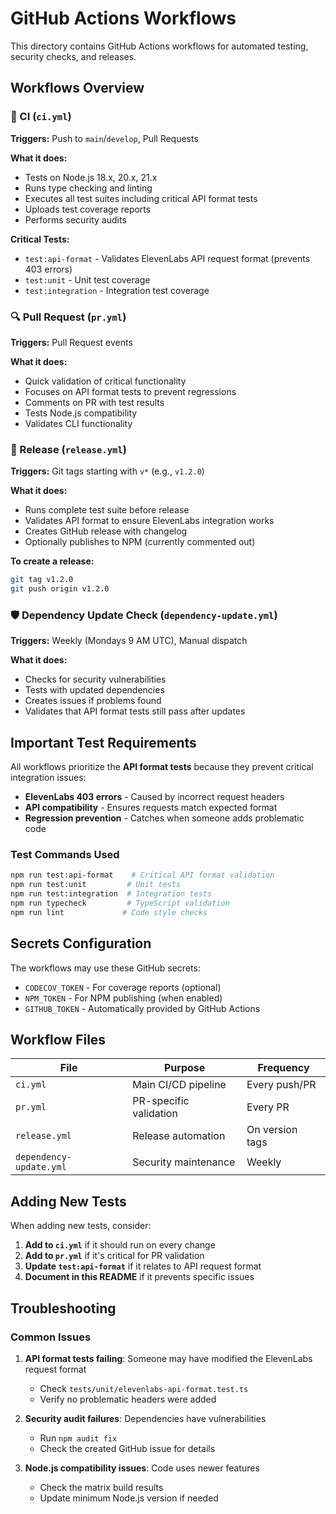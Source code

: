 # GitHub Actions Workflows

This directory contains GitHub Actions workflows for automated testing, security checks, and releases.

## Workflows Overview

### 🔄 CI (`ci.yml`)
**Triggers:** Push to `main`/`develop`, Pull Requests

**What it does:**
- Tests on Node.js 18.x, 20.x, 21.x
- Runs type checking and linting
- Executes all test suites including critical API format tests
- Uploads test coverage reports
- Performs security audits

**Critical Tests:**
- `test:api-format` - Validates ElevenLabs API request format (prevents 403 errors)
- `test:unit` - Unit test coverage
- `test:integration` - Integration test coverage

### 🔍 Pull Request (`pr.yml`)
**Triggers:** Pull Request events

**What it does:**
- Quick validation of critical functionality
- Focuses on API format tests to prevent regressions
- Comments on PR with test results
- Tests Node.js compatibility
- Validates CLI functionality

### 🚀 Release (`release.yml`)
**Triggers:** Git tags starting with `v*` (e.g., `v1.2.0`)

**What it does:**
- Runs complete test suite before release
- Validates API format to ensure ElevenLabs integration works
- Creates GitHub release with changelog
- Optionally publishes to NPM (currently commented out)

**To create a release:**
```bash
git tag v1.2.0
git push origin v1.2.0
```

### 🛡️ Dependency Update Check (`dependency-update.yml`)
**Triggers:** Weekly (Mondays 9 AM UTC), Manual dispatch

**What it does:**
- Checks for security vulnerabilities
- Tests with updated dependencies
- Creates issues if problems found
- Validates that API format tests still pass after updates

## Important Test Requirements

All workflows prioritize the **API format tests** because they prevent critical integration issues:

- **ElevenLabs 403 errors** - Caused by incorrect request headers
- **API compatibility** - Ensures requests match expected format
- **Regression prevention** - Catches when someone adds problematic code

### Test Commands Used
```bash
npm run test:api-format    # Critical API format validation
npm run test:unit         # Unit tests
npm run test:integration  # Integration tests  
npm run typecheck         # TypeScript validation
npm run lint             # Code style checks
```

## Secrets Configuration

The workflows may use these GitHub secrets:

- `CODECOV_TOKEN` - For coverage reports (optional)
- `NPM_TOKEN` - For NPM publishing (when enabled)
- `GITHUB_TOKEN` - Automatically provided by GitHub Actions

## Workflow Files

| File | Purpose | Frequency |
|------|---------|-----------|
| `ci.yml` | Main CI/CD pipeline | Every push/PR |
| `pr.yml` | PR-specific validation | Every PR |
| `release.yml` | Release automation | On version tags |
| `dependency-update.yml` | Security maintenance | Weekly |

## Adding New Tests

When adding new tests, consider:

1. **Add to `ci.yml`** if it should run on every change
2. **Add to `pr.yml`** if it's critical for PR validation  
3. **Update `test:api-format`** if it relates to API request format
4. **Document in this README** if it prevents specific issues

## Troubleshooting

### Common Issues

1. **API format tests failing**: Someone may have modified the ElevenLabs request format
   - Check `tests/unit/elevenlabs-api-format.test.ts`
   - Verify no problematic headers were added

2. **Security audit failures**: Dependencies have vulnerabilities
   - Run `npm audit fix`
   - Check the created GitHub issue for details

3. **Node.js compatibility issues**: Code uses newer features
   - Check the matrix build results
   - Update minimum Node.js version if needed